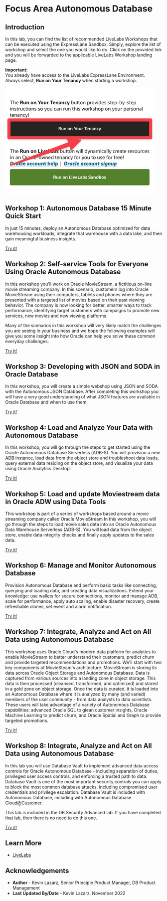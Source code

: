 # Focus Area Autonomous Database

## Introduction

In this lab, you can find the list of recommended LiveLabs Workshops that can be executed using the ExpressLane Sandbox.
Simply, explore the list of workshop and select the one you would like to do.
Click on the provided link and you will be forwarded to the applicable LiveLabs Workshop landing page. 

**Important:**   
You already have access to the LiveLabs ExpressLane Environment.   
Always select, **Run on Your Tenancy** when starting a workshop.

![Run on your Tenancy](../images/run-on-your-tenancy.png)


## Workshop 1: Autonomous Database 15 Minute Quick Start

In just 15 minutes, deploy an Autonomous Database optimized for data warehousing workloads, integrate that warehouse with a data lake, and then gain meaningful business insights.

<a href="https://apexapps.oracle.com/pls/apex/r/dbpm/livelabs/view-workshop?wid=928" class="tryit-button">Try it!</a>

## Workshop 2: Self-service Tools for Everyone Using Oracle Autonomous Database

In this workshop you'll work on Oracle MovieStream, a fictitious on-line movie streaming company. In this scenario, customers log into Oracle MovieStream using their computers, tablets and phones where they are presented with a targeted list of movies based on their past viewing behavior. The company is now looking for better, smarter ways to track performance, identifying target customers with campaigns to promote new services, new movies and new viewing platforms.

Many of the scenarios in this workshop will very likely match the challenges you are seeing in your business and we hope the following examples will give you some insight into how Oracle can help you solve these common everyday challenges.

<a href="https://apexapps.oracle.com/pls/apex/r/dbpm/livelabs/view-workshop?wid=789" class="tryit-button">Try it!</a>

## Workshop 3: Developing with JSON and SODA in Oracle Database

In this workshop, you will create a simple webshop using JSON and SODA with the Autonomous JSON Database. After completing this workshop you will have a very good understanding of what JSON features are available in Oracle Database and when to use them.

<a href="https://apexapps.oracle.com/pls/apex/r/dbpm/livelabs/view-workshop?wid=831" class="tryit-button">Try it!</a>

## Workshop 4: Load and Analyze Your Data with Autonomous Database

In this workshop, you will go through the steps to get started using the Oracle Autonomous Database Serverless (ADB-S). You will provision a new ADB instance, load data from the object store and troubleshoot data loads, query external data residing on the object store, and visualize your data using Oracle Analytics Desktop.

<a href="https://apexapps.oracle.com/pls/apex/r/dbpm/livelabs/view-workshop?wid=582" class="tryit-button">Try it!</a>

## Workshop 5: Load and update Moviestream data in Oracle ADW using Data Tools

This workshop is part of a series of workshops based around a movie streaming company called Oracle MovieStream In this workshop, you will go through the steps to load movie sales data into an Oracle Autonomous Data Warehouse Serverless (ADB-S). You will load data from the object store, enable data integrity checks and finally apply updates to the sales data.

<a href="https://apexapps.oracle.com/pls/apex/r/dbpm/livelabs/view-workshop?wid=901" class="tryit-button">Try it!</a>

## Workshop 6: Manage and Monitor Autonomous Database

Provision Autonomous Database and perform basic tasks like connecting, querying and loading data, and creating data visualizations. Extend your knowledge: use wallets for secure connections, monitor and manage ADB, scale for performance, apply auto scaling, enable disaster recovery, create refreshable clones, set event and alarm notification.

<a href="https://apexapps.oracle.com/pls/apex/r/dbpm/livelabs/view-workshop?wid=553" class="tryit-button">Try it!</a>

## Workshop 7: Integrate, Analyze and Act on All Data using Autonomous Database

This workshop uses Oracle Cloud's modern data platform for analytics to enable MovieStream to better understand their customers, predict churn and provide targeted recommendations and promotions. We'll start with two key components of MovieSteam's architecture. MovieStream is storing its data across Oracle Object Storage and Autonomous Database. Data is captured from various sources into a landing zone in object storage. This data is then processed (cleansed, transformed, and optimized) and stored in a gold zone on object storage. Once the data is curated, it is loaded into an Autonomous Database where it is analyzed by many (and varied) members of the user community - from data analysts to data scientists. These users will take advantage of a variety of Autonomous Database capabilities: advanced Oracle SQL to glean customer insights, Oracle Machine Learning to predict churn, and Oracle Spatial and Graph to provide targeted promotions.

<a href="https://apexapps.oracle.com/pls/apex/r/dbpm/livelabs/view-workshop?wid=889" class="tryit-button">Try it!</a>

## Workshop 8: Integrate, Analyze and Act on All Data using Autonomous Database

In this lab you will use Database Vault to implement advanced data access controls for Oracle Autonomous Database - including separation of duties, privileged user access controls, and enforcing a trusted path to data. Database Vault is one of the most important security controls you can apply to block the most common database attacks, including compromised user credentials and privilege escalation. Database Vault is included with Autonomous Database, including with Autonomous Database Cloud@Customer.

This lab is included in the DB Security Advanced lab. If you have completed that lab, then there is no need to do this one.

<a href="https://apexapps.oracle.com/pls/apex/r/dbpm/livelabs/view-workshop?wid=3071" class="tryit-button">Try it!</a>




## Learn More


* [LiveLabs](https://developer.oracle.com/livelabs)

## Acknowledgements
* **Author** - Kevin Lazarz, Senior Principle Product Manager, DB Product Management
* **Last Updated By/Date** - Kevin Lazarz, November 2022

